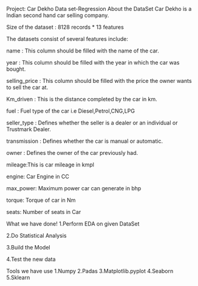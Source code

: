 Project: Car Dekho Data set-Regression
About the DataSet
Car Dekho is a Indian second hand car selling company.

Size of the dataset : 8128 records * 13 features

The datasets consist of several features include:

name : This column should be filled with the name of the car.

year : This column should be filled with the year in which the car was bought.

selling_price : This column should be filled with the price the owner wants to sell the car at.

Km_driven : This is the distance completed by the car in km.

fuel : Fuel type of the car i.e Diesel,Petrol,CNG,LPG

seller_type : Defines whether the seller is a dealer or an individual or Trustmark Dealer.

transmission : Defines whether the car is manual or automatic.

owner : Defines the owner of the car previously had.

mileage:This is car mileage in kmpl

engine: Car Engine in CC

max_power: Maximum power car can generate in bhp

torque: Torque of car in Nm

seats: Number of seats in Car

What we have done!
1.Perform EDA on given DataSet

2.Do Statistical Analysis

3.Build the Model

4.Test the new data


Tools we have use
1.Numpy
2.Padas
3.Matplotlib.pyplot
4.Seaborn
5.Sklearn

